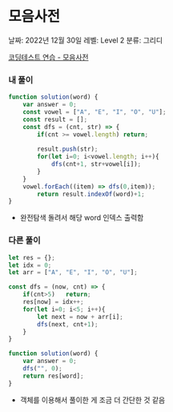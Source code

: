 # 모음사전

날짜: 2022년 12월 30일
레벨: Level 2
분류: 그리디

[코딩테스트 연습 - 모음사전](https://school.programmers.co.kr/learn/courses/30/lessons/84512)

### 내 풀이

```jsx
function solution(word) {
    var answer = 0;
    const vowel = ["A", "E", "I", "O", "U"];
    const result = [];
    const dfs = (cnt, str) => {
        if(cnt >= vowel.length) return;
        
        result.push(str);
        for(let i=0; i<vowel.length; i++){
            dfs(cnt+1, str+vowel[i]);
        }
    }
    vowel.forEach((item) => dfs(0,item));
		return result.indexOf(word)+1;
}
```

- 완전탐색 돌려서 해당 word 인덱스 출력함

### 다른 풀이

```jsx
let res = {};
let idx = 0;
let arr = ["A", "E", "I", "O", "U"];

const dfs = (now, cnt) => {
    if(cnt>5)   return;
    res[now] = idx++;
    for(let i=0; i<5; i++){
        let next = now + arr[i];
        dfs(next, cnt+1);
    }
}

function solution(word) {
    var answer = 0;
    dfs("", 0);
    return res[word];
}
```

- 객체를 이용해서 풀이한 게 조금 더 간단한 것 같음